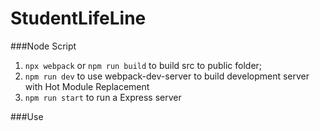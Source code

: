 # StudentLifeLine


###Node Script
1. `npx webpack` or `npm run build` to build src to public folder;
2. `npm run dev` to use webpack-dev-server to build development server with Hot Module Replacement
3. `npm run start` to run a Express server

###Use

